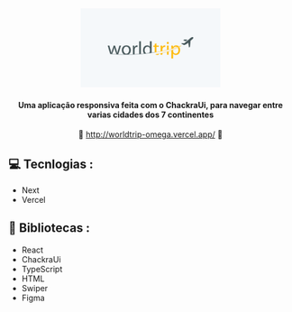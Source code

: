 <div align='center'>
   <img height='140px' src='./public/Thumb-worldtrip.png' alt='logo para github'/>
      
   #### Uma aplicação responsiva feita com o ChackraUi, para navegar entre varias cidades dos 7 continentes ####

   :link: <http://worldtrip-omega.vercel.app/> :link:
</div>

## :computer: Tecnlogias :

- Next
- Vercel

## :rocket: Bibliotecas :

- React
- ChackraUi
- TypeScript
- HTML
- Swiper
- Figma
